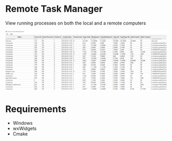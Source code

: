 # Remote Task Manager
View running processes on both the local and a remote computers

![screen shot of application](/screen_shot.png?raw=true)
# Requirements
* Windows
* wxWidgets
* Cmake
